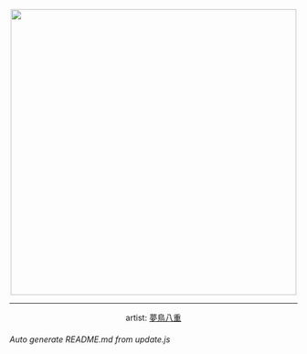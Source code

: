 
<p align="center">
  <img width="500" src="https://nekos.best/api/v2/neko/0757.png">
  <hr/>
  <center>
    artist: <a href="https://www.pixiv.net/en/artworks/96450863">夢鳥八重</a>
  </center>
</p>


###### Auto generate README.md from update.js

